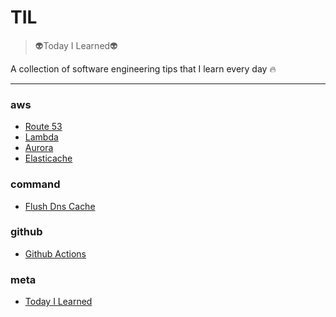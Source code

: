 # TIL

> :alien:Today I Learned:alien:


A collection of software engineering tips that I learn every day :fire:

---

### aws

- [Route 53](aws/route-53.md)
- [Lambda](aws/lambda.md)
- [Aurora](aws/aurora.md)
- [Elasticache](aws/ElastiCache.md)

### command

- [Flush Dns Cache](command/flush-dns-cache.md)

### github

- [Github Actions](github/github-actions.md)

### meta

- [Today I Learned](meta/today-i-learned.md)

